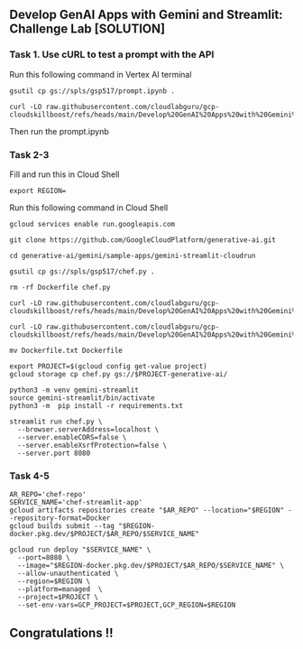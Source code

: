 ## Develop GenAI Apps with Gemini and Streamlit: Challenge Lab [SOLUTION]

### Task 1. Use cURL to test a prompt with the API
Run this following command in Vertex AI terminal
```
gsutil cp gs://spls/gsp517/prompt.ipynb .

curl -LO raw.githubusercontent.com/cloudlabguru/gcp-cloudskillboost/refs/heads/main/Develop%20GenAI%20Apps%20with%20Gemini%20and%20Streamlit/prompt.ipynb
```

Then run the prompt.ipynb

### Task 2-3
Fill and run this in Cloud Shell
```
export REGION=
```

Run this following command in Cloud Shell
```
gcloud services enable run.googleapis.com

git clone https://github.com/GoogleCloudPlatform/generative-ai.git

cd generative-ai/gemini/sample-apps/gemini-streamlit-cloudrun

gsutil cp gs://spls/gsp517/chef.py .

rm -rf Dockerfile chef.py

curl -LO raw.githubusercontent.com/cloudlabguru/gcp-cloudskillboost/refs/heads/main/Develop%20GenAI%20Apps%20with%20Gemini%20and%20Streamlit/chef.py

curl -LO raw.githubusercontent.com/cloudlabguru/gcp-cloudskillboost/refs/heads/main/Develop%20GenAI%20Apps%20with%20Gemini%20and%20Streamlit/Dockerfile.txt

mv Dockerfile.txt Dockerfile

export PROJECT=$(gcloud config get-value project)
gcloud storage cp chef.py gs://$PROJECT-generative-ai/

python3 -m venv gemini-streamlit
source gemini-streamlit/bin/activate
python3 -m  pip install -r requirements.txt

streamlit run chef.py \
  --browser.serverAddress=localhost \
  --server.enableCORS=false \
  --server.enableXsrfProtection=false \
  --server.port 8080
```

### Task 4-5
```
AR_REPO='chef-repo'
SERVICE_NAME='chef-streamlit-app' 
gcloud artifacts repositories create "$AR_REPO" --location="$REGION" --repository-format=Docker
gcloud builds submit --tag "$REGION-docker.pkg.dev/$PROJECT/$AR_REPO/$SERVICE_NAME"

gcloud run deploy "$SERVICE_NAME" \
  --port=8080 \
  --image="$REGION-docker.pkg.dev/$PROJECT/$AR_REPO/$SERVICE_NAME" \
  --allow-unauthenticated \
  --region=$REGION \
  --platform=managed  \
  --project=$PROJECT \
  --set-env-vars=GCP_PROJECT=$PROJECT,GCP_REGION=$REGION
```

## Congratulations !! 

